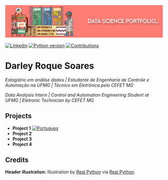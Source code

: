 
<img alt="Data Science Portfolio" title="Data Science Portfolio" src="https://raw.githubusercontent.com/DarleySoares/Data-Science/master/image/top_markdown.png" />


[![Linkedin](https://img.shields.io/badge/Made%20by-Darley%20Soares-fe7e75.svg)](https://www.linkedin.com/in/darley-soares/) [![Python version](https://img.shields.io/badge/Python%20version-3.7+-fe7e75.svg)](https://www.python.org/downloads/) [![Contributions](https://img.shields.io/badge/Contributions-welcome-4e91ba.svg)]()

# Darley Roque Soares

*Estagiário em análise dados | Estudante de Engenharia de Controle e Automação na UFMG | Técnico em Eletrônica pelo CEFET MG* 

*Data Analysis Intern | Control and Automation Engineering Student at UFMG | Eletronic Technician by CEFET MG*

## Projects

* **Project 1** [![Portugues](https://www.flaticon.com/free-icon/brazil_630591?term=brasil&page=1&position=52)]()
* **Project 2**
* **Project 3**
* **Project 4**


## Credits

**Header illustration:**
Illustration by [Real Python](https://realpython.com/) via [Real Python](https://realpython.com/numpy-scipy-pandas-correlation-python/).